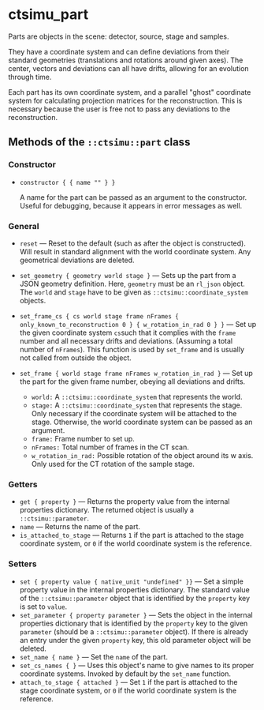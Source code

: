 # ctsimu_part
Parts are objects in the scene: detector, source, stage and samples.

They have a coordinate system and can define deviations from their standard geometries (translations and rotations around given axes). The center, vectors and deviations can all have drifts, allowing for an evolution through time.

Each part has its own coordinate system, and a parallel "ghost" coordinate system for calculating projection matrices for the reconstruction. This is necessary because the user is free not to pass any deviations to the reconstruction.

## Methods of the `::ctsimu::part` class

### Constructor

* `constructor { { name "" } }`

    A name for the part can be passed as an argument to the constructor. Useful for debugging, because it appears in error messages as well.

### General

* `reset` — Reset to the default (such as after the object is constructed). Will result in standard alignment with the world coordinate system. Any geometrical deviations are deleted.
* `set_geometry { geometry world stage }` — Sets up the part from a JSON geometry definition. Here, `geometry` must be an `rl_json` object. The `world` and `stage` have to be given as `::ctsimu::coordinate_system` objects.
* `set_frame_cs { cs world stage frame nFrames { only_known_to_reconstruction 0 } { w_rotation_in_rad 0 } }` — Set up the given coordinate system `cs`such that it complies with the `frame` number and all necessary drifts and deviations. (Assuming a total number of `nFrames`). This function is used by `set_frame` and is usually not called from outside the object.
* `set_frame { world stage frame nFrames w_rotation_in_rad }` — Set up the part for the given frame number, obeying all deviations and drifts.
	
	- `world:` A `::ctsimu::coordinate_system` that represents the world.
	- `stage:` A `::ctsimu::coordinate_system` that represents the stage. Only necessary if the coordinate system will be attached to the stage. Otherwise, the world coordinate system can be passed as an argument.
	- `frame:` Frame number to set up.
	- `nFrames:` Total number of frames in the CT scan.
	- `w_rotation_in_rad:` Possible rotation of the object around its w axis. Only used for the CT rotation of the sample stage.

### Getters

* `get { property }` — Returns the property value from the internal properties dictionary. The returned object is usually a `::ctsimu::parameter`.
* `name` — Returns the name of the part.
* `is_attached_to_stage` — Returns `1` if the part is attached to the stage coordinate system, or `0` if the world coordinate system is the reference.

### Setters

* `set { property value { native_unit "undefined" }}` — Set a simple property value in the internal properties dictionary. The standard value of the `::ctsimu::parameter` object that is identified by the `property` key is set to `value`.
* `set_parameter { property parameter }` — Sets the object in the internal properties dictionary that is identified by the `property` key to the given `parameter` (should be a `::ctsimu::parameter` object). If there is already an entry under the given `property` key, this old parameter object will be deleted.
* `set_name { name }` — Set the `name` of the part.
* `set_cs_names { }` — Uses this object's name to give names to its proper coordinate systems. Invoked by default by the `set_name` function.
* `attach_to_stage { attached }` — Set `1` if the part is attached to the stage coordinate system, or `0` if the world coordinate system is the reference.